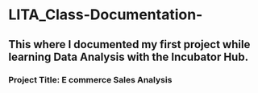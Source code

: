 # LITA_Class-Documentation-

## This where I documented my first project while learning Data Analysis with the Incubator Hub.
### Project Title: E commerce Sales Analysis

